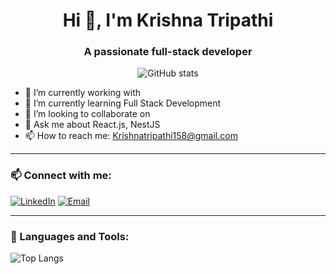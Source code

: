 <h1 align="center">Hi 👋, I'm Krishna Tripathi</h1>
<h3 align="center">A passionate full-stack developer</h3>

<p align="center">
  <img src="https://github-readme-stats.vercel.app/api?username=Krishnatripathi09&show_icons=true&theme=dark" alt="GitHub stats" />
</p>

- 🔭 I’m currently working with 
- 🌱 I’m currently learning Full Stack Development
- 👯 I’m looking to collaborate on 
- 💬 Ask me about React.js, NestJS
- 📫 How to reach me: Krishnatripathi158@gmail.com

---

### 📫 Connect with me:
[![LinkedIn](https://img.shields.io/badge/-LinkedIn-blue?style=flat&logo=linkedin)](https://www.linkedin.com/in/yourprofile)
[![Email](https://img.shields.io/badge/-Email-D14836?style=flat&logo=gmail&logoColor=white)](mailto:Krishnatripathi158@gmail.com)

---

### 🚀 Languages and Tools:
![Top Langs](https://github-readme-stats.vercel.app/api/top-langs/?username=Krishnatripathi09&layout=pie)
